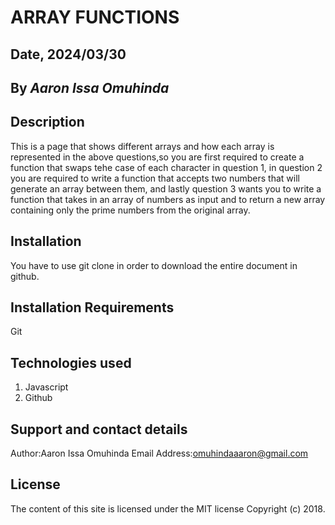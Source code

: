 # ARRAY FUNCTIONS

## Date, 2024/03/30

## By *Aaron Issa Omuhinda*

## Description
This is a page that shows different arrays and how each array is represented in the above questions,so you are first required to create a function that swaps tehe case of each character in question 1, in question 2 you are required to write a function that accepts two numbers that will generate an array between them, and lastly question 3 wants you to write a function that takes in an array of numbers as input and to return a new array containing only the prime numbers from the original array.
## Installation
You have to use git clone in order to download the entire document in github.
## Installation Requirements
Git
## Technologies used
1. Javascript
2. Github
## Support and contact details
Author:Aaron Issa Omuhinda
Email Address:omuhindaaaron@gmail.com
## License
The content of this site is licensed under the MIT license
Copyright (c) 2018.
